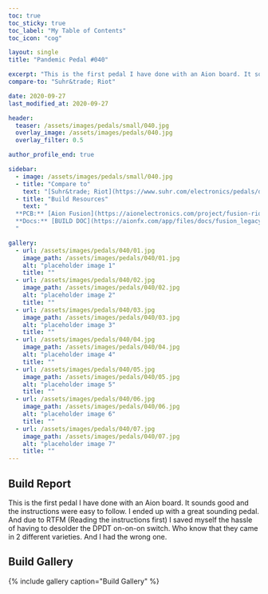 ```yaml
---
toc: true
toc_sticky: true
toc_label: "My Table of Contents"
toc_icon: "cog"

layout: single
title: "Pandemic Pedal #040"

excerpt: "This is the first pedal I have done with an Aion board. It sounds good and the instructions were easy to follow. I ended up with a great sounding pedal. And due to RTFM (Reading the instructions first) I saved myself the hassle of having to desolder the DPDT on-on-on switch. Who know that they came in 2 different varieties. And I had the wrong one."
compare-to: "Suhr&trade; Riot"

date: 2020-09-27
last_modified_at: 2020-09-27

header:
  teaser: /assets/images/pedals/small/040.jpg
  overlay_image: /assets/images/pedals/040.jpg
  overlay_filter: 0.5

author_profile_end: true

sidebar:
  - image: /assets/images/pedals/small/040.jpg
  - title: "Compare to"
    text: "[Suhr&trade; Riot](https://www.suhr.com/electronics/pedals/distortion/suhr-riot/)"
  - title: "Build Resources"
    text: "
  **PCB:** [Aion Fusion](https://aionelectronics.com/project/fusion-riot-distortion/)<br>
  **Docs:** [BUILD DOC](https://aionfx.com/app/files/docs/fusion_legacy_documentation.pdf)
  "

gallery:
  - url: /assets/images/pedals/040/01.jpg
    image_path: /assets/images/pedals/040/01.jpg
    alt: "placeholder image 1"
    title: ""
  - url: /assets/images/pedals/040/02.jpg
    image_path: /assets/images/pedals/040/02.jpg
    alt: "placeholder image 2"
    title: ""
  - url: /assets/images/pedals/040/03.jpg
    image_path: /assets/images/pedals/040/03.jpg
    alt: "placeholder image 3"
    title: ""
  - url: /assets/images/pedals/040/04.jpg
    image_path: /assets/images/pedals/040/04.jpg
    alt: "placeholder image 4"
    title: ""
  - url: /assets/images/pedals/040/05.jpg
    image_path: /assets/images/pedals/040/05.jpg
    alt: "placeholder image 5"
    title: ""
  - url: /assets/images/pedals/040/06.jpg
    image_path: /assets/images/pedals/040/06.jpg
    alt: "placeholder image 6"
    title: ""
  - url: /assets/images/pedals/040/07.jpg
    image_path: /assets/images/pedals/040/07.jpg
    alt: "placeholder image 7"
    title: ""
---
```


## Build Report ##

This is the first pedal I have done with an Aion board. It sounds good and the instructions were easy to follow. I ended up with a great sounding pedal. And due to RTFM (Reading the instructions first) I saved myself the hassle of having to desolder the DPDT on-on-on switch. Who know that they came in 2 different varieties. And I had the wrong one.

## Build Gallery ##

{% include gallery caption="Build Gallery" %}